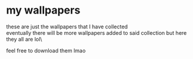 # my wallpapers
these are just the wallpapers that I have collected\
eventually there will be more wallpapers added to said collection but here they all are lol\

feel free to download them lmao

